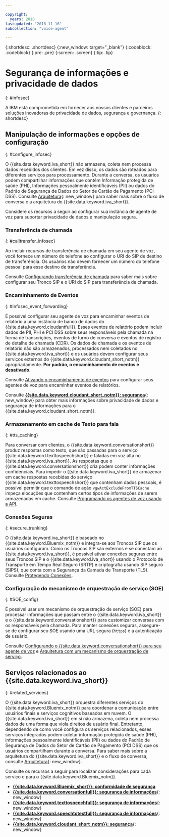 ```yaml
---

copyright:
  years: 2018
lastupdated: "2018-11-16"
subcollection: "voice-agent"

---
```


{:shortdesc: .shortdesc}
{:new_window: target="_blank"}
{:codeblock: .codeblock}
{:pre: .pre}
{:screen: .screen}
{:tip: .tip}


# Segurança de informações e privacidade de dados
{: #infosec}

A IBM está comprometida em fornecer aos nossos clientes e parceiros soluções inovadoras de privacidade de dados, segurança e governança.
{: shortdesc}

## Manipulação de informações e opções de configuração
{: #configure_infosec}

O {{site.data.keyword.iva_short}} não armazena, coleta nem processa dados recebidos dos clientes. Em vez disso, os dados são roteados para diferentes serviços para processamento. Durante a conversa, os usuários podem compartilhar informações que contêm Informação protegida de saúde (PHI), Informações pessoalmente identificáveis (PII) ou dados do Padrão de Segurança de Dados do Setor de Cartão de Pagamento (PCI DSS). Consulte [Arquitetura](/docs/services/voice-agent?topic=voice-agent-about#architecture){: new_window} para saber mais sobre o fluxo de conversa e a arquitetura do {{site.data.keyword.iva_short}}.

Considere os recursos a seguir ao configurar sua instância de agente de voz para suportar privacidade de dados e manipulação segura.

### Transferência de chamada
{:  #calltransfer_infosec}

Ao incluir recursos de transferência de chamada em seu agente de voz, você fornece um número do telefone ao configurar o URI do SIP de destino de transferência. Os usuários não devem fornecer um número do telefone pessoal para esse destino de transferência.

Consulte [Configurando transferência de chamada](/docs/services/voice-agent?topic=voice-agent-call-transfer) para saber mais sobre configurar seu Tronco SIP e o URI do SIP para transferência de chamada.

### Encaminhamento de Eventos
{: #infosec_event_forwarding}

É possível configurar seu agente de voz para encaminhar eventos de relatório a uma instância de banco de dados do {{site.data.keyword.cloudantfull}}. Esses eventos de relatório podem incluir dados de PII, PHI e PCI DSS sobre seus responsáveis pela chamada na forma de transcrições, eventos de turno de conversa e eventos de registro de detalhe de chamada (CDR). Os dados de chamada e os eventos de relatório não são armazenados, processados nem coletados no {{site.data.keyword.iva_short}} e os usuários devem configurar seus serviços externos do {{site.data.keyword.cloudant_short_notm}} apropriadamente. **Por padrão, o encaminhamento de eventos é desativado.**

Consulte [Ativando o encaminhamento de eventos](/docs/services/voice-agent?topic=voice-agent-event_forwarding) para configurar seus agentes de voz para encaminhar eventos de relatórios.

Consulte [**{{site.data.keyword.cloudant_short_notm}}: segurança**](/docs/services/Cloudant/offerings?topic=cloudant-security#security){: new_window} para obter mais informações sobre privacidade de dados e segurança de informações para o {{site.data.keyword.cloudant_short_notm}}.

### Armazenamento em cache de Texto para fala
{: #tts_caching}

Para conversar com clientes, o {{site.data.keyword.conversationshort}} produz respostas como texto, que são passadas para o serviço {{site.data.keyword.texttospeechshort}} e faladas em voz alta no {{site.data.keyword.iva_short}}. As respostas que o {{site.data.keyword.conversationshort}}
cria podem conter informações confidenciais. Para impedir o {{site.data.keyword.iva_short}} de armazenar em cache respostas recebidas do serviço {{site.data.keyword.texttospeechshort}} que contenham dados pessoais, é possível permitir que o comando de ação `vgwActExcludeFromTTSCache` impeça elocuções que contenham certos tipos de informações de serem armazenadas em cache. Consulte [Programando os agentes de voz usando a API](/docs/services/voice-agent?topic=voice-agent-api#action-sequences).

### Conexões Seguras
{: #secure_trunking}

O {{site.data.keyword.iva_short}} é baseado no {{site.data.keyword.Bluemix_notm}} e integra-se aos Troncos SIP que os usuários configuram. Como os Troncos SIP são externos e se conectam ao {{site.data.keyword.iva_short}}, é possível ativar conexões seguras entre seus Troncos SIP e o {{site.data.keyword.iva_short}} usando o Protocolo de Transporte em Tempo Real Seguro (SRTP) e criptografia usando SIP seguro (SIPS), que conta com a Segurança da Camada de Transporte (TLS). Consulte [Protegendo Conexões](/docs/services/voice-agent?topic=voice-agent-securing).

### Configuração do mecanismo de orquestração de serviço (SOE)
{: #SOE_config}

É possível usar um mecanismo de orquestração de serviço (SOE) para processar informações que passam entre o {{site.data.keyword.iva_short}} e o {{site.data.keyword.conversationshort}} para customizar conversas com os responsáveis pela chamada. Para manter conexões seguras, assegure-se de configurar seu SOE usando uma URL segura (`https`) e a autenticação de usuário.

Consulte [Configurando o {{site.data.keyword.conversationshort}} para seu agente de voz](/docs/services/voice-agent?topic=voice-agent-conversation_va#conversation_va) e [Arquitetura com um mecanismo de orquestração de serviço](/docs/services/voice-agent?topic=voice-agent-about#arch-soe).

## Serviços relacionados ao {{site.data.keyword.iva_short}}
{: #related_services}

O {{site.data.keyword.iva_short}} orquestra diferentes serviços do {{site.data.keyword.Bluemix_notm}} para coordenar a comunicação entre usuários finais e serviços cognitivos baseados em nuvem. O {{site.data.keyword.iva_short}} em si não armazena, coleta nem processa dados de uma forma que viola direitos de usuário final. Entretanto, dependendo de como você configura os serviços relacionados, esses serviços integrados podem coletar informação protegida de saúde (PHI), informações pessoalmente identificáveis (PII) ou dados do Padrão de Segurança de Dados do Setor de Cartão de Pagamento (PCI DSS) que os usuários compartilham durante a conversa. Para saber mais sobre a arquitetura do {{site.data.keyword.iva_short}} e o fluxo de conversa, consulte [Arquitetura](/docs/services/voice-agent?topic=voice-agent-about#architecture){: new_window}.

Consulte os recursos a seguir para localizar considerações para cada serviço e para o {{site.data.keyword.Bluemix_notm}}.

  * [**{{site.data.keyword.Bluemix_short}}: conformidade de segurança**](/docs/overview?topic=overview-security#security)
  * [**{{site.data.keyword.conversationfull}}: segurança de informações**](/docs/services/assistant?topic=assistant-information-security#information-security){: new_window}
  * [**{{site.data.keyword.texttospeechfull}}: segurança de informações**](/docs/services/text-to-speech?topic=text-to-speech-information-security){: new_window}
  * [**{{site.data.keyword.speechtotextfull}}: segurança de informações**](/docs/services/speech-to-text?topic=speech-to-text-information-security){: new_window}
  * [**{{site.data.keyword.cloudant_short_notm}}: segurança**](/docs/services/Cloudant/offerings?topic=cloudant-security#security){: new_window}

